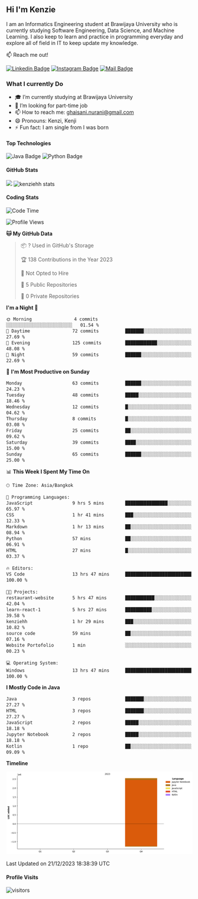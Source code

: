 ## Hi I'm Kenzie

I am an Informatics Engineering student at Brawijaya University who is currently studying Software Engineering, Data Science, and Machine Learning. I also keep to learn and practice in programming everyday and explore all of field in IT to keep update my knowledge.

:mailbox: Reach me out!

[![Linkedin Badge](https://img.shields.io/badge/-Kenzie_Taqiyassar-0e76a8?style=flat&labelColor=0e76a8&logo=linkedin&logoColor=white)](https://www.linkedin.com/in/kenzie-taqiyassar-37458b1aa/) 
[![Instagram Badge](https://img.shields.io/badge/-@__kenziehh_-e84393?style=flat&labelColor=e84393&logo=instagram&logoColor=white)](https://www.instagram.com/_kenziehh/) 
[![Mail Badge](https://img.shields.io/badge/-ghaisani.nurani-c0392b?style=flat&labelColor=c0392b&logo=gmail&logoColor=white)](mailto:ghaisani.nurani@gmail.com)

### What I currently Do

- 🎓 I’m currently studying at Brawijaya University
- 💼 I’m looking for part-time job
- 📫 How to reach me: ghaisani.nurani@gmail.com
- 😄 Pronouns: Kenzi, Kenji
- ⚡ Fun fact: I am single from I was born

#### Top Technologies
![Java Badge](https://img.shields.io/badge/Java-%23FF0000?style=for-the-badge&logo=coffee&logoColor=white&labelColor=red)
![Python Badge](https://img.shields.io/badge/Python-%230492C2?style=for-the-badge&logo=python&labelColor=black)

#### GitHub Stats
<img src="https://github-readme-stats.vercel.app/api?username=kenziehh"/>
<img src="https://github-readme-stats-xi-nine-74.vercel.app/api/top-langs/?username=kenziehh&hide_border=false&include_all_commits=true&count_private=true&layout=compact" alt="kenziehh stats"/>


#### Coding Stats
<!--START_SECTION:waka-->
![Code Time](http://img.shields.io/badge/Code%20Time-13%20hrs%2047%20mins-blue)

![Profile Views](http://img.shields.io/badge/Profile%20Views-161-blue)

**🐱 My GitHub Data** 

> 📦 ? Used in GitHub's Storage 
 > 
> 🏆 138 Contributions in the Year 2023
 > 
> 🚫 Not Opted to Hire
 > 
> 📜 5 Public Repositories 
 > 
> 🔑 0 Private Repositories 
 > 
**I'm a Night 🦉** 

```text
🌞 Morning                4 commits           ░░░░░░░░░░░░░░░░░░░░░░░░░   01.54 % 
🌆 Daytime                72 commits          ███████░░░░░░░░░░░░░░░░░░   27.69 % 
🌃 Evening                125 commits         ████████████░░░░░░░░░░░░░   48.08 % 
🌙 Night                  59 commits          ██████░░░░░░░░░░░░░░░░░░░   22.69 % 
```
📅 **I'm Most Productive on Sunday** 

```text
Monday                   63 commits          ██████░░░░░░░░░░░░░░░░░░░   24.23 % 
Tuesday                  48 commits          █████░░░░░░░░░░░░░░░░░░░░   18.46 % 
Wednesday                12 commits          █░░░░░░░░░░░░░░░░░░░░░░░░   04.62 % 
Thursday                 8 commits           █░░░░░░░░░░░░░░░░░░░░░░░░   03.08 % 
Friday                   25 commits          ██░░░░░░░░░░░░░░░░░░░░░░░   09.62 % 
Saturday                 39 commits          ████░░░░░░░░░░░░░░░░░░░░░   15.00 % 
Sunday                   65 commits          ██████░░░░░░░░░░░░░░░░░░░   25.00 % 
```


📊 **This Week I Spent My Time On** 

```text
🕑︎ Time Zone: Asia/Bangkok

💬 Programming Languages: 
JavaScript               9 hrs 5 mins        ████████████████░░░░░░░░░   65.97 % 
CSS                      1 hr 41 mins        ███░░░░░░░░░░░░░░░░░░░░░░   12.33 % 
Markdown                 1 hr 13 mins        ██░░░░░░░░░░░░░░░░░░░░░░░   08.94 % 
Python                   57 mins             ██░░░░░░░░░░░░░░░░░░░░░░░   06.91 % 
HTML                     27 mins             █░░░░░░░░░░░░░░░░░░░░░░░░   03.37 % 

🔥 Editors: 
VS Code                  13 hrs 47 mins      █████████████████████████   100.00 % 

🐱‍💻 Projects: 
restaurant-website       5 hrs 47 mins       ███████████░░░░░░░░░░░░░░   42.04 % 
learn-react-1            5 hrs 27 mins       ██████████░░░░░░░░░░░░░░░   39.58 % 
kenziehh                 1 hr 29 mins        ███░░░░░░░░░░░░░░░░░░░░░░   10.82 % 
source code              59 mins             ██░░░░░░░░░░░░░░░░░░░░░░░   07.16 % 
Website Portofolio       1 min               ░░░░░░░░░░░░░░░░░░░░░░░░░   00.23 % 

💻 Operating System: 
Windows                  13 hrs 47 mins      █████████████████████████   100.00 % 
```

**I Mostly Code in Java** 

```text
Java                     3 repos             ███████░░░░░░░░░░░░░░░░░░   27.27 % 
HTML                     3 repos             ███████░░░░░░░░░░░░░░░░░░   27.27 % 
JavaScript               2 repos             █████░░░░░░░░░░░░░░░░░░░░   18.18 % 
Jupyter Notebook         2 repos             █████░░░░░░░░░░░░░░░░░░░░   18.18 % 
Kotlin                   1 repo              ██░░░░░░░░░░░░░░░░░░░░░░░   09.09 % 
```



**Timeline**

![Lines of Code chart](https://raw.githubusercontent.com/kenziehh/kenziehh/master/assets/bar_graph.png)


 Last Updated on 21/12/2023 18:38:39 UTC
<!--END_SECTION:waka-->


#### Profile Visits

![visitors](https://visitor-badge.glitch.me/badge?page_id=kenziehh.kenziehh)





